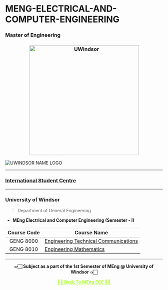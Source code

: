 # MENG-ELECTRICAL-AND-COMPUTER-ENGINEERING

  <h3 align="University of Windsor</h3> 
  <h3 align="center">Master of Engineering</h3>

  <h3 align="center"><img src="![UWINDSOR NAME LOGO](https://user-images.githubusercontent.com/54937357/213054478-64985043-f295-46ae-9dbe-1f971ae586f1.jpg)
" alt="UWindsor" width="350" height="350"></h3>


![UWINDSOR NAME LOGO](https://user-images.githubusercontent.com/54937357/213054554-7db4506d-cac4-4f14-8bfe-b61a2ef7cd2c.jpg)

---

### [International Student Centre](https://github.com/Amey-Thakur/INTERNATIONAL-STUDENT-CENTRE)

---

### University of Windsor

  >Department of General Engineering
  
  - **MEng Electrical and Computer Engineering (Semester - I)**

  | Course Code | Course Name |  
  | :-------------: | ------------- |
  | GENG 8000 | [Engineering Technical Communications](https://github.com/Amey-Thakur/ENGINEERING-TECHNICAL-COMMUNICATIONS) |
  | GENG 8010 | [Engineering Mathematics](https://github.com/Amey-Thakur/ENGINEERING-MATHEMATICS) |

---

<p align="center"> <b> 👉🏻 Subject as a part of the 1st Semester of MEng @ University of Windsor 👈🏻 <b> </p>
 
<p align="center"><a href='https://github.com/Amey-Thakur/MENG-ELECTRICAL-AND-COMPUTER-ENGINEERING', style='color: greenyellow;'> ✌🏻 Back To MEng ECE ✌🏻</p>


